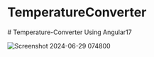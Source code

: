 # TemperatureConverter
#   T e m p e r a t u r e - C o n v e r t e r 
Using Angular17 

 
 ![Screenshot 2024-06-29 074800](https://github.com/Goutam2606/Temperature-Converter/assets/125784469/5e448584-929b-45b8-ad2c-94e155a34cbe)
